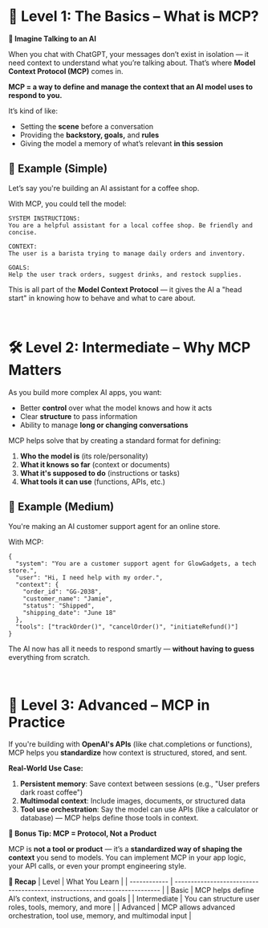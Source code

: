 # 🌱 Level 1: The Basics – What is MCP?

**🧠 Imagine Talking to an AI**

When you chat with ChatGPT, your messages don’t exist in isolation — it need context to understand what you’re talking about. That’s where **Model Context Protocol (MCP)** comes in.

**MCP = a way to define and manage the context that an AI model uses to respond to you.**

It’s kind of like:

* Setting the **scene** before a conversation
* Providing the **backstory, goals,** and **rules**
* Giving the model a memory of what’s relevant **in this session**

**🧃 Example (Simple)**
---

Let’s say you're building an AI assistant for a coffee shop.

With MCP, you could tell the model:
```
SYSTEM INSTRUCTIONS:
You are a helpful assistant for a local coffee shop. Be friendly and concise.

CONTEXT:
The user is a barista trying to manage daily orders and inventory.

GOALS:
Help the user track orders, suggest drinks, and restock supplies.
```
This is all part of the **Model Context Protocol** — it gives the AI a "head start" in knowing how to behave and what to care about.

<br />

# 🛠️ Level 2: Intermediate – Why MCP Matters

As you build more complex AI apps, you want:

* Better **control** over what the model knows and how it acts
* Clear **structure** to pass information
* Ability to manage **long or changing conversations**

MCP helps solve that by creating a standard format for defining:

1. **Who the model is** (its role/personality)
2. **What it knows so far** (context or documents)
3. **What it's supposed to do** (instructions or tasks)
4. **What tools it can use** (functions, APIs, etc.)

**🧃 Example (Medium)**
---
You're making an AI customer support agent for an online store.

With MCP:
```
{
  "system": "You are a customer support agent for GlowGadgets, a tech store.",
  "user": "Hi, I need help with my order.",
  "context": {
    "order_id": "GG-2038",
    "customer_name": "Jamie",
    "status": "Shipped",
    "shipping_date": "June 18"
  },
  "tools": ["trackOrder()", "cancelOrder()", "initiateRefund()"]
}
```
The AI now has all it needs to respond smartly — **without having to guess** everything from scratch.

<br />

# 🚀 Level 3: Advanced – MCP in Practice

If you're building with **OpenAI's APIs** (like chat.completions or functions), MCP helps you **standardize** how context is structured, stored, and sent.

**Real-World Use Case:**

1. **Persistent memory**: Save context between sessions (e.g., "User prefers dark roast coffee")
2. **Multimodal context**: Include images, documents, or structured data
3. **Tool use orchestration**: Say the model can use APIs (like a calculator or database) — MCP helps define those tools in context.


**🔧 Bonus Tip: MCP = Protocol, Not a Product**

MCP is **not a tool or product** — it’s a **standardized way of shaping the context** you send to models. You can implement MCP in your app logic, your API calls, or even your prompt engineering style.


**🧠 Recap**
| Level        | What You Learn                                                            |
| ------------ | ------------------------------------------------------------------------- |
| Basic        | MCP helps define AI’s context, instructions, and goals                    |
| Intermediate | You can structure user roles, tools, memory, and more                     |
| Advanced     | MCP allows advanced orchestration, tool use, memory, and multimodal input |
